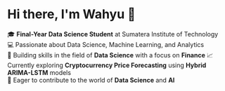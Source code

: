 # Hi there, I'm Wahyu 👋

🎓 **Final-Year Data Science Student** at Sumatera Institute of Technology  
💻 Passionate about Data Science, Machine Learning, and Analytics  
🚀 Building skills in the field of **Data Science** with a focus on **Finance**
📈 Currently exploring **Cryptocurrency Price Forecasting** using **Hybrid ARIMA-LSTM** models  
🌱 Eager to contribute to the world of **Data Science** and **AI**
